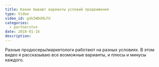 ```yaml
---
title: Какие бывают варианты условий продвижения
type: Video
video_id: g4kIWDd9LFU
categories:
  - partnerstvo
date: 2018-01-16
description: 
---
```


Разные продюсеры/маркетологи работают на разных условиях. В этом видео я рассказываю все возможные варианты, и плюсы и минусы каждого.

